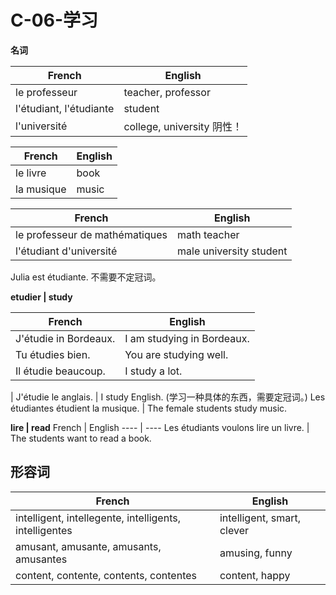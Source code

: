 # C-06-学习

**名词**

French | English
---- | ----
le professeur | teacher, professor
l'étudiant, l'étudiante | student
l'université | college, university 阴性！

French | English
---- | ----
le livre | book
la musique | music

French | English
---- | ----
le professeur de mathématiques | math teacher
l'étudiant d'université | male university student
Julia est étudiante. 不需要不定冠词。

**etudier | study**

French | English
---- | ----
J'étudie in Bordeaux. | I am studying in Bordeaux.
Tu étudies bien. | You are studying well.
Il étudie beaucoup. | I study a lot.
 | 
J'étudie le anglais. | I study English. (学习一种具体的东西，需要定冠词。)
Les étudiantes étudient la musique. | The female students study music.

**lire | read**
French | English
---- | ----
Les étudiants voulons lire un livre. | The students want to read a book.

## 形容词

French | English
---- | ----
intelligent, intellegente, intelligents, intelligentes | intelligent, smart, clever
amusant, amusante, amusants, amusantes | amusing, funny
content, contente, contents, contentes | content, happy
